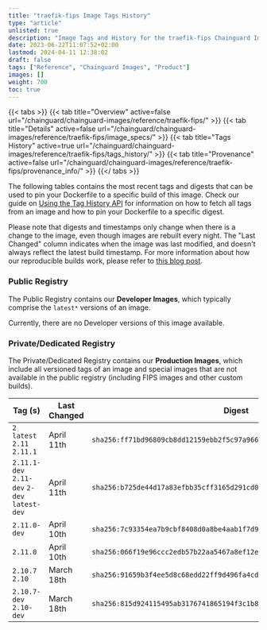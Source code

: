 ```yaml
---
title: "traefik-fips Image Tags History"
type: "article"
unlisted: true
description: "Image Tags and History for the traefik-fips Chainguard Image"
date: 2023-06-22T11:07:52+02:00
lastmod: 2024-04-11 12:38:02
draft: false
tags: ["Reference", "Chainguard Images", "Product"]
images: []
weight: 700
toc: true
---
```


{{< tabs >}}
{{< tab title="Overview" active=false url="/chainguard/chainguard-images/reference/traefik-fips/" >}}
{{< tab title="Details" active=false url="/chainguard/chainguard-images/reference/traefik-fips/image_specs/" >}}
{{< tab title="Tags History" active=true url="/chainguard/chainguard-images/reference/traefik-fips/tags_history/" >}}
{{< tab title="Provenance" active=false url="/chainguard/chainguard-images/reference/traefik-fips/provenance_info/" >}}
{{</ tabs >}}

The following tables contains the most recent tags and digests that can be used to pin your Dockerfile to a specific build of this image. Check our guide on [Using the Tag History API](/chainguard/chainguard-images/using-the-tag-history-api/) for information on how to fetch all tags from an image and how to pin your Dockerfile to a specific digest.

Please note that digests and timestamps only change when there is a change to the image, even though images are rebuilt every night. The "Last Changed" column indicates when the image was last modified, and doesn't always reflect the latest build timestamp. For more information about how our reproducible builds work, please refer to [this blog post](https://www.chainguard.dev/unchained/reproducing-chainguards-reproducible-image-builds).

### Public Registry
The Public Registry contains our **Developer Images**, which typically comprise the `latest*` versions of an image.

Currently, there are no Developer versions of this image available.

### Private/Dedicated Registry
The Private/Dedicated Registry contains our **Production Images**, which include all versioned tags of an image and special images that are not available in the public registry (including FIPS images and other custom builds).

| Tag (s)                                       | Last Changed | Digest                                                                    |
|-----------------------------------------------|--------------|---------------------------------------------------------------------------|
|  `2` `latest` `2.11` `2.11.1`                 | April 11th   | `sha256:ff71bd96809cb8dd12159ebb2f5c97a966618e1f6930fd1dc84738984edea18a` |
|  `2.11.1-dev` `2.11-dev` `2-dev` `latest-dev` | April 11th   | `sha256:b725de44d17a83efbb35cff3165d291cd0c0b4ba92d54a7146a8cb0ee77bad95` |
|  `2.11.0-dev`                                 | April 10th   | `sha256:7c93354ea7b9cbf8408d0a8be4aab1f7d9e28c7b094f1b8b516d1a20582ffc56` |
|  `2.11.0`                                     | April 10th   | `sha256:066f19e96ccc2edb57b22aa5467a8ef12e4300051ba0c435d6d56d01e0d09b60` |
|  `2.10.7` `2.10`                              | March 18th   | `sha256:91659b3f4ee5d8c68edd22ff9d496fa4cdece0631876d5808728db6764dad1b0` |
|  `2.10.7-dev` `2.10-dev`                      | March 18th   | `sha256:815d924115495ab3176741865194f3c1b87927ed2d6737dbf878ab93b94fb74e` |

